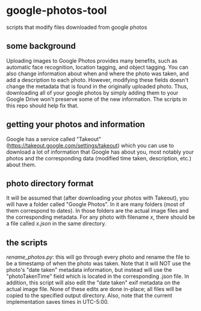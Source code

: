# google-photos-tool
scripts that modify files downloaded from google photos

## some background
Uploading images to Google Photos provides many benefits, such as automatic face
recognition, location tagging, and object tagging. You can also change
information about when and where the photo was taken, and add a description to
each photo. However, modifying these fields doesn't change the metadata that is
found in the originally uploaded photo. Thus, downloading all of your google
photos by simply adding them to your Google Drive won't preserve
some of the new information. The scripts in this repo should help fix that.

## getting your photos and information
Google has a service called "Takeout"
(https://takeout.google.com/settings/takeout) which you can use to download a
lot of information that Google has about you, most notably your photos and the
corresponding data (modified time taken, description, etc.) about them.

## photo directory format
It will be assumed that (after downloading your photos with Takeout), you will
have a folder called "Google Photos". In it are many folders (most of them
correspond to dates). In those folders are the actual image files and the
corresponding metadata. For any photo with filename *x*, there should be a file
called *x.json* in the same directory.

## the scripts
*rename_photos.py*: this will go through every photo and rename the file to be
a timestamp of when the photo was taken. Note that it will NOT use the photo's
"date taken" metadata information, but instead will use the "photoTakenTime"
field which is located in the corresponding .json file. In addition, this script
will also edit the "date taken" exif metadata on the actual image file. None of
these edits are done in-place; all files will be copied to the specified output
directory. Also, note that the current implementation saves times in UTC-5:00.